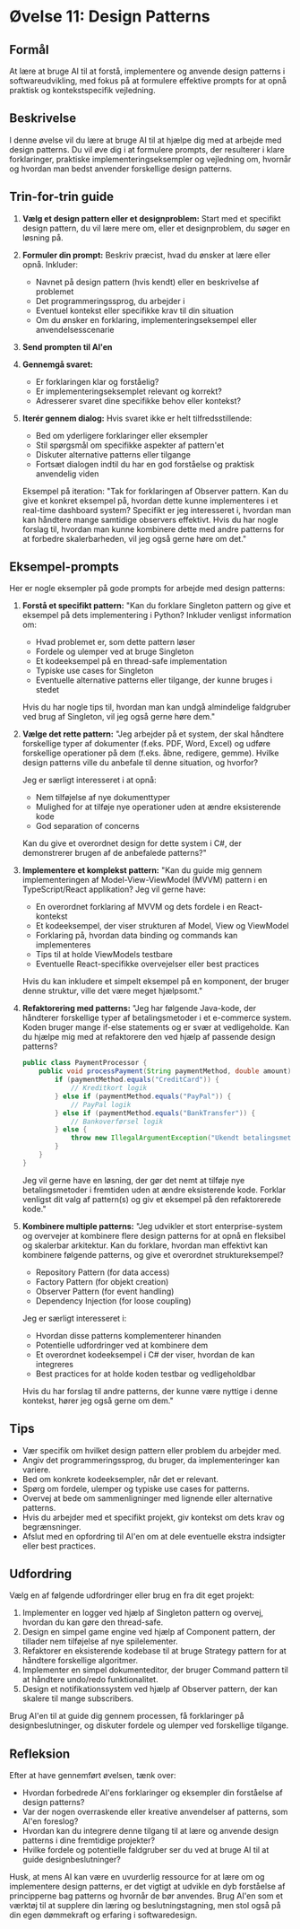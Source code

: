 # Øvelse 11: Design Patterns

## Formål
At lære at bruge AI til at forstå, implementere og anvende design patterns i softwareudvikling, med fokus på at formulere effektive prompts for at opnå praktisk og kontekstspecifik vejledning.

## Beskrivelse
I denne øvelse vil du lære at bruge AI til at hjælpe dig med at arbejde med design patterns. Du vil øve dig i at formulere prompts, der resulterer i klare forklaringer, praktiske implementeringseksempler og vejledning om, hvornår og hvordan man bedst anvender forskellige design patterns.

## Trin-for-trin guide

1. **Vælg et design pattern eller et designproblem:**
   Start med et specifikt design pattern, du vil lære mere om, eller et designproblem, du søger en løsning på.

2. **Formuler din prompt:**
   Beskriv præcist, hvad du ønsker at lære eller opnå. Inkluder:
   - Navnet på design pattern (hvis kendt) eller en beskrivelse af problemet
   - Det programmeringssprog, du arbejder i
   - Eventuel kontekst eller specifikke krav til din situation
   - Om du ønsker en forklaring, implementeringseksempel eller anvendelsesscenarie

3. **Send prompten til AI'en**

4. **Gennemgå svaret:**
   - Er forklaringen klar og forståelig?
   - Er implementeringseksemplet relevant og korrekt?
   - Adresserer svaret dine specifikke behov eller kontekst?

5. **Iterér gennem dialog:**
   Hvis svaret ikke er helt tilfredsstillende:
   - Bed om yderligere forklaringer eller eksempler
   - Stil spørgsmål om specifikke aspekter af pattern'et
   - Diskuter alternative patterns eller tilgange
   - Fortsæt dialogen indtil du har en god forståelse og praktisk anvendelig viden

   Eksempel på iteration:
   "Tak for forklaringen af Observer pattern. Kan du give et konkret eksempel på, hvordan dette kunne implementeres i et real-time dashboard system? Specifikt er jeg interesseret i, hvordan man kan håndtere mange samtidige observers effektivt. Hvis du har nogle forslag til, hvordan man kunne kombinere dette med andre patterns for at forbedre skalerbarheden, vil jeg også gerne høre om det."

## Eksempel-prompts

Her er nogle eksempler på gode prompts for arbejde med design patterns:

1. **Forstå et specifikt pattern:**
   "Kan du forklare Singleton pattern og give et eksempel på dets implementering i Python? Inkluder venligst information om:
   - Hvad problemet er, som dette pattern løser
   - Fordele og ulemper ved at bruge Singleton
   - Et kodeeksempel på en thread-safe implementation
   - Typiske use cases for Singleton
   - Eventuelle alternative patterns eller tilgange, der kunne bruges i stedet

   Hvis du har nogle tips til, hvordan man kan undgå almindelige faldgruber ved brug af Singleton, vil jeg også gerne høre dem."

2. **Vælge det rette pattern:**
   "Jeg arbejder på et system, der skal håndtere forskellige typer af dokumenter (f.eks. PDF, Word, Excel) og udføre forskellige operationer på dem (f.eks. åbne, redigere, gemme). Hvilke design patterns ville du anbefale til denne situation, og hvorfor? 

   Jeg er særligt interesseret i at opnå:
   - Nem tilføjelse af nye dokumenttyper
   - Mulighed for at tilføje nye operationer uden at ændre eksisterende kode
   - God separation of concerns

   Kan du give et overordnet design for dette system i C#, der demonstrerer brugen af de anbefalede patterns?"

3. **Implementere et komplekst pattern:**
   "Kan du guide mig gennem implementeringen af Model-View-ViewModel (MVVM) pattern i en TypeScript/React applikation? Jeg vil gerne have:
   - En overordnet forklaring af MVVM og dets fordele i en React-kontekst
   - Et kodeeksempel, der viser strukturen af Model, View og ViewModel
   - Forklaring på, hvordan data binding og commands kan implementeres
   - Tips til at holde ViewModels testbare
   - Eventuelle React-specifikke overvejelser eller best practices

   Hvis du kan inkludere et simpelt eksempel på en komponent, der bruger denne struktur, ville det være meget hjælpsomt."

4. **Refaktorering med patterns:**
   "Jeg har følgende Java-kode, der håndterer forskellige typer af betalingsmetoder i et e-commerce system. Koden bruger mange if-else statements og er svær at vedligeholde. Kan du hjælpe mig med at refaktorere den ved hjælp af passende design patterns?

   ```java
   public class PaymentProcessor {
       public void processPayment(String paymentMethod, double amount) {
           if (paymentMethod.equals("CreditCard")) {
               // Kreditkort logik
           } else if (paymentMethod.equals("PayPal")) {
               // PayPal logik
           } else if (paymentMethod.equals("BankTransfer")) {
               // Bankoverførsel logik
           } else {
               throw new IllegalArgumentException("Ukendt betalingsmetode");
           }
       }
   }
   ```

   Jeg vil gerne have en løsning, der gør det nemt at tilføje nye betalingsmetoder i fremtiden uden at ændre eksisterende kode. Forklar venligst dit valg af pattern(s) og giv et eksempel på den refaktorerede kode."

5. **Kombinere multiple patterns:**
   "Jeg udvikler et stort enterprise-system og overvejer at kombinere flere design patterns for at opnå en fleksibel og skalerbar arkitektur. Kan du forklare, hvordan man effektivt kan kombinere følgende patterns, og give et overordnet struktureksempel?

   - Repository Pattern (for data access)
   - Factory Pattern (for objekt creation)
   - Observer Pattern (for event handling)
   - Dependency Injection (for loose coupling)

   Jeg er særligt interesseret i:
   - Hvordan disse patterns komplementerer hinanden
   - Potentielle udfordringer ved at kombinere dem
   - Et overordnet kodeeksempel i C# der viser, hvordan de kan integreres
   - Best practices for at holde koden testbar og vedligeholdbar

   Hvis du har forslag til andre patterns, der kunne være nyttige i denne kontekst, hører jeg også gerne om dem."

## Tips
- Vær specifik om hvilket design pattern eller problem du arbejder med.
- Angiv det programmeringssprog, du bruger, da implementeringer kan variere.
- Bed om konkrete kodeeksempler, når det er relevant.
- Spørg om fordele, ulemper og typiske use cases for patterns.
- Overvej at bede om sammenligninger med lignende eller alternative patterns.
- Hvis du arbejder med et specifikt projekt, giv kontekst om dets krav og begrænsninger.
- Afslut med en opfordring til AI'en om at dele eventuelle ekstra indsigter eller best practices.

## Udfordring
Vælg en af følgende udfordringer eller brug en fra dit eget projekt:

1. Implementer en logger ved hjælp af Singleton pattern og overvej, hvordan du kan gøre den thread-safe.
2. Design en simpel game engine ved hjælp af Component pattern, der tillader nem tilføjelse af nye spilelementer.
3. Refaktorer en eksisterende kodebase til at bruge Strategy pattern for at håndtere forskellige algoritmer.
4. Implementer en simpel dokumenteditor, der bruger Command pattern til at håndtere undo/redo funktionalitet.
5. Design et notifikationssystem ved hjælp af Observer pattern, der kan skalere til mange subscribers.

Brug AI'en til at guide dig gennem processen, få forklaringer på designbeslutninger, og diskuter fordele og ulemper ved forskellige tilgange.

## Refleksion
Efter at have gennemført øvelsen, tænk over:
- Hvordan forbedrede AI'ens forklaringer og eksempler din forståelse af design patterns?
- Var der nogen overraskende eller kreative anvendelser af patterns, som AI'en foreslog?
- Hvordan kan du integrere denne tilgang til at lære og anvende design patterns i dine fremtidige projekter?
- Hvilke fordele og potentielle faldgruber ser du ved at bruge AI til at guide designbeslutninger?

Husk, at mens AI kan være en uvurderlig ressource for at lære om og implementere design patterns, er det vigtigt at udvikle en dyb forståelse af principperne bag patterns og hvornår de bør anvendes. Brug AI'en som et værktøj til at supplere din læring og beslutningstagning, men stol også på din egen dømmekraft og erfaring i softwaredesign.